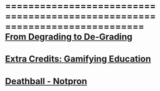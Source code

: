 ============================================================================
[From Degrading to De-Grading](http://www.alfiekohn.org/teaching/fdtd-g.htm)
============================================================================
[Extra Credits: Gamifying Education](http://www.youtube.com/watch?v=MuDLw1zIc94)
============================================================================
[Deathball - Notpron](http://www.deathball.net/notpron)
============================================================================